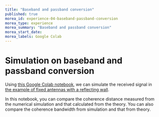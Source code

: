 ```yaml
---
title: "Baseband and passband conversion"
published: true
morea_id: experience-04-baseband-passband-conversion
morea_type: experience
morea_summary: "Baseband and passband conversion"
morea_start_date: 
morea_labels: Google Colab
---
```


# Simulation on baseband and passband conversion

Using [this Google Colab notebook](https://colab.research.google.com/drive/1NyHWOKCa2XM3JUiloteoLyeSNtgX-xjg?usp=sharing), we can simulate the received signal in [the example of fixed antennas with a reflecting wall](reading-03-reflecting-wall-fixed-antenna.html).

In this notebook, you can compare the coherence distance measured from the numerical simulation and that calculated from the theory. You can also compare the coherence bandwidth from simulation and that from theory.
